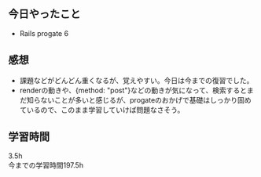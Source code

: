 ## 今日やったこと
- Rails progate 6 

## 感想
- 課題などがどんどん重くなるが、覚えやすい。今日は今までの復習でした。
- renderの動きや、{method: "post"}などの動きが気になって、検索するとまだ知らないことが多いと感じるが、progateのおかげで基礎はしっかり固めているので、このまま学習していけば問題なさそう。

## 学習時間
3.5h  
今までの学習時間197.5h 

